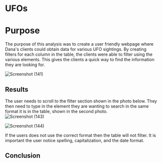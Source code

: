 # UFOs

# Purpose

  The purpose of this analysis was to create a user friendly webpage where Dana's clients could obtain data for various UFO sightings. By creating filters for each column in the table, the clients were able to filter using the various elements. This gives the clients a quick way to find the information they are looking for. 
  
  ![Screenshot (141)](https://user-images.githubusercontent.com/105513491/183988447-231ccad2-650f-450b-ae21-99cd2059b726.png)
  
  ## Results  
  
  
  The user needs to scroll to the filter section shown in the photo below. They then need to type in the element they are wanting to search in the same format it is in the table, shown in the second photo.  
![Screenshot (143)](https://user-images.githubusercontent.com/105513491/183989183-ced3c71b-93c5-4687-a2e1-8c3a4f5ed553.png)


![Screenshot (144)](https://user-images.githubusercontent.com/105513491/183989516-3afd17c3-a9f1-493b-b194-8f894eae855d.png)

If the users does not use the correct format then the table will not filter. It is important the user notice spelling, capitalization, and the date format. 

## Conclusion
